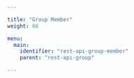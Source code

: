 ```yaml
---

title: "Group Member"
weight: 80

menu:
  main:
    identifier: "rest-api-group-member"
    parent: "rest-api-group"

---
```

